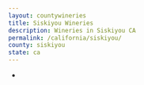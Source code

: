 ```yaml
---
layout: countywineries
title: Siskiyou Wineries
description: Wineries in Siskiyou CA
permalink: /california/siskiyou/
county: siskiyou
state: ca
---
```

-
